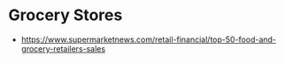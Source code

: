 
# Grocery Stores

* https://www.supermarketnews.com/retail-financial/top-50-food-and-grocery-retailers-sales